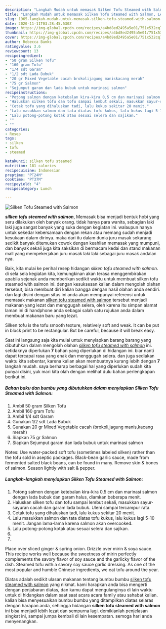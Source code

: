 ```yaml
---
description: "Langkah Mudah untuk memasak Silken Tofu Steamed with Salmon, Lezat Sekali"
title: "Langkah Mudah untuk memasak Silken Tofu Steamed with Salmon, Lezat Sekali"
slug: 1965-langkah-mudah-untuk-memasak-silken-tofu-steamed-with-salmon-lezat-sekali
date: 2020-11-11T03:28:45.530Z
image: https://img-global.cpcdn.com/recipes/a4bd8ed2495a5e01/751x532cq70/silken-tofu-steamed-with-salmon-foto-resep-utama.jpg
thumbnail: https://img-global.cpcdn.com/recipes/a4bd8ed2495a5e01/751x532cq70/silken-tofu-steamed-with-salmon-foto-resep-utama.jpg
cover: https://img-global.cpcdn.com/recipes/a4bd8ed2495a5e01/751x532cq70/silken-tofu-steamed-with-salmon-foto-resep-utama.jpg
author: Rebecca Banks
ratingvalue: 3.6
reviewcount: 13
recipeingredient:
- "50 gram Silken Tofu"
- "160 gram Tofu"
- "1/4 sdt Garam"
- "1/2 sdt Lada Bubuk"
- "20 gr Mixed Vegetable cacah brokolijagung maniskacang merah"
- "75 gr Salmon"
- "Sejumput garam dan lada bubuk untuk marinasi salmon"
recipeinstructions:
- "Potong salmon dengan ketebalan kira-kira 0,5 cm dan marinasi salmon dengan lada bubuk dan garam halus, diamkan beberapa menit."
- "Haluskan silken tofu dan tofu sampai lembut sekali, masukkan sayur-sayuran cacah dan garam lada bubuk. Uleni sampai tercampur rata."
- "Cetak tofu yang dihaluskan tadi, lalu kukus sekitar 20 menit."
- "Lalu masukkan salmon dan tata diatas tofu kukus, lalu kukus lagi 5-10 menit. Jangan lama-lama karena salmon akan overcooked."
- "Lalu potong-potong kotak atau sesuai selera dan sajikan."
- ""
- ""
categories:
- Resep
tags:
- silken
- tofu
- steamed

katakunci: silken tofu steamed 
nutrition: 181 calories
recipecuisine: Indonesian
preptime: "PT24M"
cooktime: "PT37M"
recipeyield: "4"
recipecategory: Lunch

---
```



![Silken Tofu Steamed with Salmon](https://img-global.cpcdn.com/recipes/a4bd8ed2495a5e01/751x532cq70/silken-tofu-steamed-with-salmon-foto-resep-utama.jpg)

<b><i>silken tofu steamed with salmon</i></b>, Memasak bisa menjadi bentuk hobi yang seru dilakukan oleh banyak orang. tidak hanya para wanita, sebagian laki laki juga sangat banyak yang suka dengan kegiatan ini. walaupun hanya untuk sekedar kebersamaan dengan rekan atau memang sudah menjadi kesukaan dalam dirinya. maka dari itu dalam dunia juru masak sekarang sedikit banyak ditemukan cowok dengan keahlian memasak yang mumpuni, dan banyak sekali juga kita saksikan di bermacam kedai dan stand makanan mall yang mempekerjakan juru masak laki laki sebagai juru masak andalan nya.

Baik, kita mulai ke perihal resep hidangan <i>silken tofu steamed with salmon</i>. di sela sela kegiatan kita, kemungkinan akan terasa menggembirakan apabila sejenak anda memberikan sedikit waktu untuk membuat silken tofu steamed with salmon ini. dengan kesuksesan kalian dalam mengolah olahan tersebut, bisa membuat diri kalian bangga dengan hasil olahan anda sendiri. dan lagi disini dengan situs ini anda akan mempunyai referensi untuk memasak makanan <u>silken tofu steamed with salmon</u> tersebut menjadi makanan yang lezat dan menggugah selera, oleh karena itu simpan alamat laman ini di handphone anda sebagai salah satu rujukan anda dalam membuat makanan baru yang lezat.

Silken tofu is the tofu smooth texture, relatively soft and weak. It can be put in block print to be rectangular. But be careful, because it will break easy.


Saat ini langsung saja kita mulai untuk menyiapkan barang barang yang dibutuhkan dalam mengolah olahan <u><i>silken tofu steamed with salmon</i></u> ini. setidaknya diperlukan <b>7</b> bahan yang diperlukan di hidangan ini. biar nanti dapat tercapai rasa yang enak dan menggugah selera. dan juga sediakan waktu kita sebentar, karena kalian akan membuatnya kurang lebih dengan <b>7</b> langkah mudah. saya berharap berbagai hal yang diperlukan sudah kita punyai disini, yuk mari kita olah dengan melihat dulu bahan perlengkapan berikut ini.

<!--inarticleads1-->

##### Bahan baku dan bumbu yang dibutuhkan dalam menyiapkan Silken Tofu Steamed with Salmon:

1. Ambil 50 gram Silken Tofu
1. Ambil 160 gram Tofu
1. Ambil 1/4 sdt Garam
1. Gunakan 1/2 sdt Lada Bubuk
1. Gunakan 20 gr Mixed Vegetable cacah (brokoli,jagung manis,kacang merah)
1. Siapkan 75 gr Salmon
1. Siapkan Sejumput garam dan lada bubuk untuk marinasi salmon


Notes: Use water-packed soft tofu (sometimes labeled silken) rather than the tofu sold in aseptic packages. Black-bean garlic sauce, made from fermented salted black beans, can be found in many. Remove skin &amp; bones of salmon. Season lightly with salt &amp; pepper. 

<!--inarticleads2-->

##### Langkah-langkah menyiapkan Silken Tofu Steamed with Salmon:

1. Potong salmon dengan ketebalan kira-kira 0,5 cm dan marinasi salmon dengan lada bubuk dan garam halus, diamkan beberapa menit.
1. Haluskan silken tofu dan tofu sampai lembut sekali, masukkan sayur-sayuran cacah dan garam lada bubuk. Uleni sampai tercampur rata.
1. Cetak tofu yang dihaluskan tadi, lalu kukus sekitar 20 menit.
1. Lalu masukkan salmon dan tata diatas tofu kukus, lalu kukus lagi 5-10 menit. Jangan lama-lama karena salmon akan overcooked.
1. Lalu potong-potong kotak atau sesuai selera dan sajikan.
1. 
1. 


Place over sliced ginger &amp; spring onion. Drizzle over mirin &amp; soya sauce. This recipe works well because the sweetness of mirin perfectly complements the savory flavor of soy sauce and the garlicky flavor of the dish. Steamed tofu with a savory soy sauce garlic dressing. As one of the most popular and humble Chinese ingredients, we eat tofu around the year. 

Diatas adalah sedikit ulasan makanan tentang bumbu bumbu <u>silken tofu steamed with salmon</u> yang nikmat. kami harapkan anda bisa mengerti dengan penjabaran diatas, dan kamu dapat mengulanginya di lain waktu untuk di hidangkan dalam saat saat acara acara family atau sahabat kalian. kalian bisa menyesuaikan bumbu bumbu yang ditampilkan diatas selaras dengan harapan anda, sehingga hidangan <b>silken tofu steamed with salmon</b> ini bisa menjadi lebih lezat dan sempurna lagi. demikianlah penjelasan singkat ini, sampai jumpa kembali di lain kesempatan. semoga hari anda menyenangkan.
